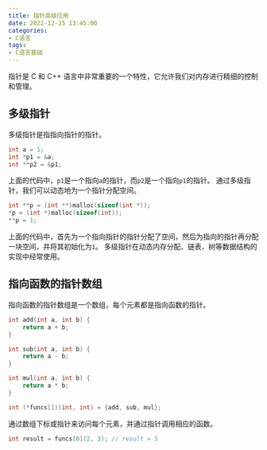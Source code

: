 ```yaml
---
title: 指针高级应用
date: 2022-12-25 13:45:00
categories:
- C语言
tags:
- C语言基础
---
```


指针是 C 和 C++ 语言中非常重要的一个特性，它允许我们对内存进行精细的控制和管理。

## 多级指针

多级指针是指指向指针的指针。

```c
int a = 1;
int *p1 = &a;
int **p2 = &p1;
```

上面的代码中，`p1`是一个指向`a`的指针，而`p2`是一个指向`p1`的指针。
通过多级指针，我们可以动态地为一个指针分配空间。

```c
int **p = (int **)malloc(sizeof(int *));
*p = (int *)malloc(sizeof(int));
**p = 1;
```

上面的代码中，首先为一个指向指针的指针分配了空间，然后为指向的指针再分配一块空间，并将其初始化为`1`。
多级指针在动态内存分配、链表、树等数据结构的实现中经常使用。

## 指向函数的指针数组

指向函数的指针数组是一个数组，每个元素都是指向函数的指针。

```c
int add(int a, int b) {
    return a + b;
}

int sub(int a, int b) {
    return a - b;
}

int mul(int a, int b) {
    return a * b;
}

int (*funcs[])(int, int) = {add, sub, mul};
```

通过数组下标或指针来访问每个元素，并通过指针调用相应的函数。

```c
int result = funcs[0](2, 3); // result = 5
```